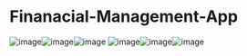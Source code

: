 # Finanacial-Management-App
![image](https://user-images.githubusercontent.com/63510257/126064329-cb1d17fe-37e5-4976-bba9-5a3b4513516b.png)![image](https://user-images.githubusercontent.com/63510257/126064714-0d698ad5-d875-4416-90d5-4977f96b44c7.png)![image](https://user-images.githubusercontent.com/63510257/126963010-f7afe4c0-b4e7-4e24-a717-cde5ecd54688.png)
![image](https://user-images.githubusercontent.com/63510257/126064771-75bf95f2-9f21-484f-a540-69589bc33a1e.png)![image](https://user-images.githubusercontent.com/63510257/126064785-12ff97bd-d119-4c5d-8055-a3303c323d65.png)![image](https://user-images.githubusercontent.com/63510257/126962288-597c860c-ecc1-4c03-b6ff-4fe78027e13b.png)

